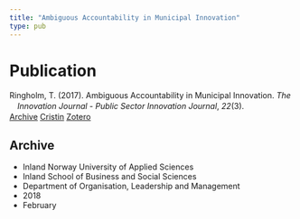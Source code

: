 ```yaml
---
title: "Ambiguous Accountability in Municipal Innovation"
type: pub
---
```

<h1>Publication</h1>
<article id="csl-bib-container-KZXCW8WR" class="csl-bib-container">
  <div class="csl-bib-body" style="line-height: 1.35; padding-left: 1em; text-indent:-1em;">
  <div class="csl-entry">Ringholm, T. (2017). Ambiguous Accountability in Municipal Innovation. <i>The Innovation Journal - Public Sector Innovation Journal</i>, <i>22</i>(3).</div>
</div>
  <div class="csl-bib-buttons">
    <a href="#taxonomy-article-KZXCW8WR" class="csl-bib-button">Archive</a>
    <a href="https://app.cristin.no/results/show.jsf?id=1569520" alt="Cristin URL" class="csl-bib-button">Cristin</a>
    <a href="http://zotero.org/groups/5022929/items/KZXCW8WR" alt="Zotero URL" class="csl-bib-button">Zotero</a>
  </div>
  <div id="csl-bib-meta-container-KZXCW8WR"></div>
</article>
<div id="csl-bib-meta-KZXCW8WR" class="csl-bib-meta">
  <article id="taxonomy-article-KZXCW8WR" class="taxonomy-article">
    <h1>Archive</h1>
    <ul>
      <li>Inland Norway University of Applied Sciences</li>
      <li>Inland School of Business and Social Sciences</li>
      <li>Department of Organisation, Leadership and Management</li>
      <li>2018</li>
      <li>February</li>
    </ul>
  </article>
</div>
